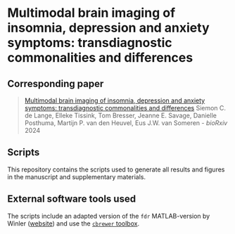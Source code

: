 # Multimodal brain imaging of insomnia, depression and anxiety symptoms: transdiagnostic commonalities and differences

## Corresponding paper
> [Multimodal brain imaging of insomnia, depression and anxiety symptoms: transdiagnostic commonalities and differences](https://doi.org/10.1101/2024.08.30.610439)
> Siemon C. de Lange, Elleke Tissink, Tom Bresser, Jeanne E. Savage, Danielle Posthuma, Martijn P. van den Heuvel, Eus J.W. van Someren - *bioRxiv* 2024

## Scripts
This repository contains the scripts used to generate all results and figures in the manuscript and supplementary materials.

## External software tools used
The scripts include an adapted version of the `fdr` MATLAB-version by Winler ([website](https://brainder.org/2011/09/05/fdr-corrected-fdr-adjusted-p-values/)) and use the [`cbrewer` toolbox](https://nl.mathworks.com/matlabcentral/fileexchange/58350-cbrewer2).

